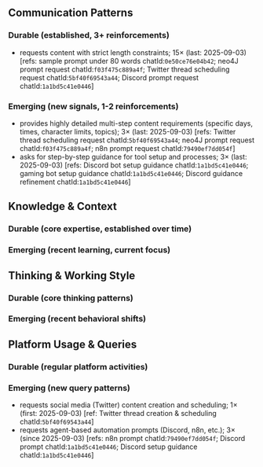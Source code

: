 ## Communication Patterns
### Durable (established, 3+ reinforcements)
- requests content with strict length constraints; 15× (last: 2025-09-03) [refs: sample prompt under 80 words chatId:`0e50ce76e04b42`; neo4J prompt request chatId:`f03f475c889a4f`; Twitter thread scheduling request chatId:`5bf40f69543a44`; Discord prompt request chatId:`1a1bd5c41e0446`]

### Emerging (new signals, 1-2 reinforcements)
- provides highly detailed multi-step content requirements (specific days, times, character limits, topics); 3× (last: 2025-09-03) [refs: Twitter thread scheduling request chatId:`5bf40f69543a44`; neo4J prompt request chatId:`f03f475c889a4f`; n8n prompt request chatId:`79490ef7dd054f`]
- asks for step-by-step guidance for tool setup and processes; 3× (last: 2025-09-03) [refs: Discord bot setup guidance chatId:`1a1bd5c41e0446`; gaming bot setup guidance chatId:`1a1bd5c41e0446`; Discord guidance refinement chatId:`1a1bd5c41e0446`]

## Knowledge & Context
### Durable (core expertise, established over time)

### Emerging (recent learning, current focus)

## Thinking & Working Style
### Durable (core thinking patterns)

### Emerging (recent behavioral shifts)

## Platform Usage & Queries
### Durable (regular platform activities)

### Emerging (new query patterns)
- requests social media (Twitter) content creation and scheduling; 1× (first: 2025-09-03) [ref: Twitter thread creation & scheduling chatId:`5bf40f69543a44`]
- requests agent-based automation prompts (Discord, n8n, etc.); 3× (since 2025-09-03) [refs: n8n prompt chatId:`79490ef7dd054f`; Discord prompt chatId:`1a1bd5c41e0446`; Discord setup guidance chatId:`1a1bd5c41e0446`]